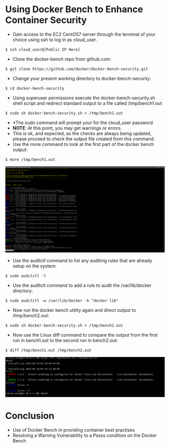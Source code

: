 # Using Docker Bench to Enhance Container Security

- Gain access to the EC2 CentOS7 server through the terminal of your choice using ssh to log in as cloud_user.
```
$ ssh cloud_user@[Public IP Here]
```
- Clone the docker-bench repo from github.com:
```
$ git clone https://github.com/docker/docker-bench-security.git
```
- Change your present working directory to docker-bench-security:
```
$ cd docker-bench-security
```
- Using superuser permissions execute the docker-bench-security.sh shell script and redirect standard output to a file called /tmp/bench1.out
```
$ sudo sh docker-bench-security.sh > /tmp/bench1.out
```
- *The sudo command will prompt your for the cloud_user password
- **NOTE**: At this point, you may get warnings or errors.
- This is ok, and expected, as the checks are always being updated, please proceed to check the output file created from this command.
- Use the more command to look at the first part of the docker bench output:
```
$ more /tmp/bench1.out
```

![Bench1](https://github.com/Kenneth7117/AWS_Projects/blob/main/Docker%20Bench/Images/Screenshot%202024-08-16%20110207.png)

- Use the auditctl command to list any auditing rules that are already setup on the system:
```
$ sudo auditctl -l
```
- Use the auditctl command to add a rule to audit the /var/lib/docker directory:
```
$ sudo auditctl -w /var/lib/docker -k "docker lib"
```
- Now run the docker bench utility again and direct output to /tmp/bench2.out:
```
$ sudo sh docker-bench-security.sh > /tmp/bench2.out
```
- Now use the Linux diff command to compare the output from the first run in bench1.out to the second run in bench2.out:
```
$ diff /tmp/bench1.out /tmp/bench2.out
```

![Bench2](https://github.com/Kenneth7117/AWS_Projects/blob/main/Docker%20Bench/Images/Screenshot%202024-08-16%20110947.png)

# Conclusion
- Use of Docker Bench in providing container best practises
- Resolving a Warning Vulnerability to a Passs condition on the Docker Bench
